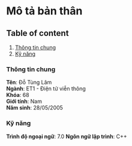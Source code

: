# Mô tả bản thân
## Table of content
1. [Thông tin chung](#thông-tin-chung)
2. [Kỹ năng](#kỹ-năng)
### Thông tin chung
**Tên**: Đỗ Tùng Lâm  
**Ngành**: ET1 - Điện tử viễn thông  
**Khóa**: 68  
**Giới tính**: Nam  
**Năm sinh**: 28/05/2005

### Kỹ năng
**Trình độ ngoại ngữ**: 7.0
**Ngôn ngữ lập trình**: C++



